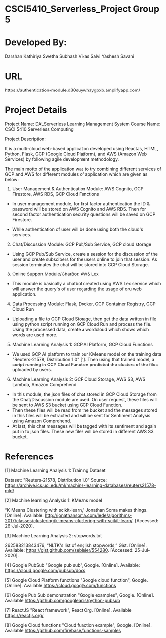 # CSCI5410_Serverless_Project Group 5

# Developed By:

Darshan Kathiriya
Swetha Subhash
Vikas Salvi
Yashesh Savani

# URL 
https://authentication-module.d30suywhaygpxb.amplifyapp.com/

# Project Details

Project Name: DALServerless Learning Management System
Course Name: CSCI 5410 Serverless Computing

Project Description:

It is a multi-cloud web-based application developed using ReactJs, HTML, Python, Flask, GCP (Google Cloud Platform), and AWS (Amazon Web Services) by following agile development methodology.

The main motto of the application was to try combining different services of GCP and AWS for different modules of application which are given as below:

1) User Management & Authentication Module: AWS Cognito, GCP Firestore, AWS RDS, GCP Cloud Functions
 - In user management module, for first factor authentication the ID & password will be stored on AWS Cognito and AWS RDS. Then for second factor authentication security questions will be saved on GCP Firestore.	

 - While authentication of user will be done using both the cloud's services. 
 
2) Chat/Discussion Module: GCP Pub/Sub Service, GCP cloud storage
 - Using GCP Pub/Sub Service, create a session for the discussion of the user and create subscibers for the users online to join that session. As session terminates the chat will be stored into GCP Cloud Storage.

3) Online Support Module/ChatBot: AWS Lex
 - This module is basically a chatbot created using AWS Lex service which will answer the query's of user regarding the usage of oru web application.

4) Data Processing Module: Flask, Docker, GCP Container Registry, GCP Cloud Run
 - Uploading a file to GCP Cloud Storage, then get the data written in file using python script running on GCP Cloud Run and process the file. Using the processed data, create a wordcloud which shows which words are used more.

5) Machine Learning Analysis 1: GCP AI Platform, GCP Cloud Functions
 - We used GCP AI platform to train our KMeans model on the training data "Reuters-21578, Distribution 1.0" [1]. Then using that trained model, a script running in GCP Cloud Function predicted the clusters of the files uploaded by users.

6) Machine Learning Analysis 2: GCP Cloud Storage, AWS S3, AWS Lambda, Amazon Comprehend
 - In this module, the json files of chat stored in GCP Cloud Storage from the Chat/Discussion module are used. On user request, these files will be sent to AWS S3 bucket using GCP Cloud Function. 
 - Then these files will be read from the bucket and the messages stored in this files will be extracted and will be sent for Sentiment Analysis using Amazon Comprehend. 
 - At last, this chat messages will be tagged with its sentiment and again put in to json files. These new files will be stored in different AWS S3 bucket.

# References 

[1] Machine Learning Analysis 1: Training Dataset
 
Dataset: "Reuters-21578, Distribution 1.0"
Source: https://archive.ics.uci.edu/ml/machine-learning-databases/reuters21578-mld/ 

[2] Machine learning Analysis 1: KMeans model

“K-Means Clustering with scikit-learn,” Jonathan Soma makes things. [Online]. Available: http://jonathansoma.com/lede/algorithms-2017/classes/clustering/k-means-clustering-with-scikit-learn/. [Accessed: 26-Jul-2020].

[3] Machine Learning Analysis 2: stopwords.txt

262588213843476, “NLTK's list of english stopwords,” Gist. [Online]. Available:
https://gist.github.com/sebleier/554280. [Accessed: 25-Jul-2020].

[4] Google PubSub
"Google pub sub", Google. [Online]. Available: https://cloud.google.com/pubsub/docs

[5] Google Cloud Platform functions
"Google cloud function", Google. [Online]. Available https://cloud.google.com/functions

[6] Google Pub Sub demonstration
"Google examples", Google. [Online]. Available https://github.com/googleapis/python-pubsub

[7] ReactJS 
"React framework", React Org. [Online]. Available https://reactjs.org/

[8] Google Cloud functions
"Cloud function example", Google. [Online]. Available https://github.com/firebase/functions-samples

